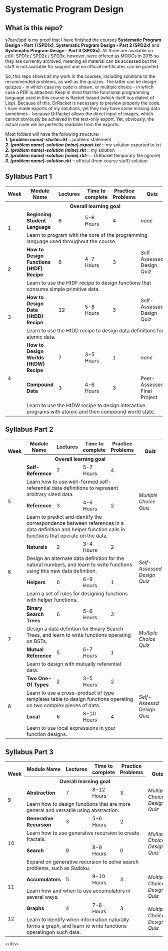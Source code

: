 # Systematic Program Design

## What is this repo?
s7oev/spd is my proof that I have finished the courses **Systematic Program Design - Part 1 (SPD1x)**, **Systematic Program Design - Part 2 (SPD2x)** and **Systematic Program Design - Part 3 (SPD3x)**. All three are available on edX: [SPD1x](https://courses.edx.org/courses/course-v1:UBCx+SPD1x+2T2015/course/) / [SPD2x](https://courses.edx.org/courses/course-v1:UBCx+SPD2x+2T2015/course/) / [SPD3x](https://courses.edx.org/courses/course-v1:UBCx+SPD3x+3T2015/course/), however, were offered as MOOCs in 2015 so they are currently archived, meaning all material can be accessed but the staff is not available for support and no official certificates can be granted.

So, this repo shows all my work in the courses, including solutions to the recommended problems, as well as the quizzes. The latter can be design quizzes - in which case my code is shown, or multiple choice - in which case a PDF is attached. Keep in mind that the functional programming language used in this course is Racket-based (which itself is a dialect of Lisp). Because of this, DrRacket is necessary to preview properly the code. I have made exports of my solutions, yet they may have some missing data sometimes - because DrRacket allows the direct input of images, which cannot obviously be achieved in the text-only export. Yet, obviously, the actual code will be perfectly readable from the exports.

Most folders will have the following structure:  
**_1\. (problem name)-starter.rkt_** :: problem statement  
**_2\. (problem name)-solution (mine) export.txt_** :: my solution exported to txt  
**_2\. (problem name)-solution (mine).rkt_** :: my solution  
**_2\. (problem name)-solution (mine).rkt~_** :: DrRacket temporary file (ignore)  
**_3\. (problem name)-solution.rkt_** :: official (from course staff) solution  

## Syllabus Part 1

<table>
  <tr>
    <th>Week</th>
    <th width=25%>Module Name</th>
    <th>Lectures</th>  
    <th>Time to complete</th>  
    <th>Practice Problems</th>  
    <th width=14%>Quiz</th>
  </tr>
  <tr>
  <th colspan="1">
  </th> 
  <th colspan="5">Overall learning goal</th> 
  </tr>

  <tr>
    <td rowspan="2">1</td>
    <td><strong>Beginning Student Language</strong></td>
    <td>8</td>
    <td>5-8 Hours</td>
    <td>4</td>
    <td><i>none</i></td>
  </tr>

  <tr>
  
  <td colspan="5">Learn to program with the core of the programming language used throughout the course.</td>
  </tr>




  <tr>
    <td rowspan="2">2</td>
    <td><strong>How to Design Functions (HtDF) Recipe</strong></td>
    <td>6</td>
    <td>4-7 Hours</td>
    <td>3</td>
    <td>Self-Assessed Design Quiz</td>
  </tr>
  
  <tr>
  <td colspan="5">Learn to use the HtDF recipe to design functions that consume simple primitive data.</td>
    
  
  <tr>
    <td rowspan="2">3</td>
    <td><strong>How to Design Data (HtDD) Recipe</strong></td>
    <td>12</td>
    <td>5-8 Hours</td>
    <td>3</td>
    <td>Self-Assessed Design Quiz</td>
  </tr>
  
  <tr>	
  <td colspan="5">Learn to use the HtDD recipe to design data definitions for atomic data.</td>
    
 
  <tr>
    <td rowspan="3">4</td>
    <td><strong>How to Design Worlds (HtDW) Recipe</strong></td>
    <td>7</td>
    <td>3-5 Hours</td>
    <td>1</td>
    <td><i>none</i></td>
  </tr>
  
  <tr>
    <td><strong>Compound Data</strong></td>
    <td>3</td>
    <td>4-6 Hours</td>
    <td>3</td>
    <td>Peer-Assessed Final Project</td>
  </tr>
  
  <tr>		
  <td colspan="5">Learn to use the HtDW recipe to design interactive programs with atomic and then compound world state.</td>
  </tr>
</table>

## Syllabus Part 2

<table>
<tbody>
<tr>
  <th rowspan="2">Week</th>
  <th width="25%">Module Name</th>
  <th>Lectures</th>
  <th>Time to complete</th>
  <th>Practice Problems</th>
  <th rowspan="2" width="14%">Quiz</th>
</tr>
<tr>
  <th colspan="4">Overall learning goal</th>
</tr>

<tr>
  <td rowspan="4">5</td>
  <td><strong>Self-Reference</strong></td>
  <td>7</td>
  <td>5-7 Hours</td>
  <td>4</td>
  <td rowspan ="4"><i>Multiple Choice Quiz</i></td>
</tr>
<tr>
  <td colspan="4">Learn how to use well-formed self-referential data definitions to represent arbitrary sized data.</td>
</tr>
<tr>
  <td><strong>Reference</strong></td>
  <td>3</td>
  <td>4-6 Hours</td>
  <td>2</td>
</tr>
<tr>
 <td colspan="4">Learn to predict and identify the correspondence between references in a data definition and helper function calls in functions that operate on the data.</td>
</tr>

<tr>
  <td rowspan="4">6</td>
  <td><strong>Naturals</strong></td>
  <td>2</td>
  <td>3-4 Hours</td>
  <td>2</td>
  <td rowspan ="4"><i>Self-Assessed Design Quiz</i></td>
</tr>
<tr>
  <td colspan="4">Design an alternate data definition for the natural numbers, and learn to write functions using this new data definition.</td>
</tr>
<tr>
  <td><strong>Helpers</strong></td>
  <td>6</td>
  <td>6-9 Hours</td>
  <td>1</td>
</tr>
<tr>
  <td colspan="4">Learn a set of rules for designing functions with helper functions.</td>
</tr>

<tr>
  <td rowspan="4">7</td>
  <td><strong>Binary Search Trees</strong></td>
  <td>6</td>
  <td>5-6 Hours</td>
  <td>3</td>
  <td rowspan ="4"><i>Multiple Choice Quiz</i></td>
</tr>
<tr>
  <td colspan="4">Design a data defintion for Binary Search Trees, and learn to write functions operating on BSTs.</td>
</tr>
<tr>
  <td><strong>Mutual Reference</strong></td>
  <td>5</td>
  <td>6-7 Hours</td>
  <td>1</td>
</tr>
<tr>
  <td colspan="4">Learn to design with mutually referential data.</td>
</tr>

<tr>
  <td rowspan="4">8</td>
  <td><strong>Two One-Of Types</strong></td>
  <td>2</td>
  <td>3-5 Hours</td>
  <td>2</td>
  <td rowspan ="4"><i>Self-Assessd Design Quiz</i></td>
</tr>
<tr>
  <td colspan="4">Learn to use a cross-product of type templates table to design functions operating on two complex pieces of data.</td>
</tr>
<tr>
  <td><strong>Local</strong></td>
  <td>6</td>
  <td>8-10 Hours</td>
  <td>4</td>
</tr>
<tr>
  <td colspan="4">Learn to use local expressions in your function designs.</td>
</tr>

</tbody>
</table>

## Syllabus Part 3

<table>
<tbody>
<tr>
  <th rowspan="2">Week</th>
  <th width="25%">Module Name</th>
  <th>Lectures</th>
  <th>Time to complete</th>
  <th>Practice Problems</th>
  <th rowspan="2" width="14%">Quiz</th>
</tr>
<tr>
  <th colspan="4">Overall learning goal</th>
</tr>
<tr>
  <td rowspan="2">9</td>
  <td><strong>Abstraction</strong></td>
  <td>7</td>
  <td>8-12 Hours</td>
  <td>3</td>
  <td rowspan ="2"><i>Multiple Choice Design Quiz</i></td>
</tr>
<tr>
  <td colspan="4">Learn how to design functions that are more general and versatile using abstraction.</td>
</tr>
<tr>
  <td rowspan="4">10</td>
  <td><strong>Generative Recursion</strong></td>
  <td>3</td>
  <td>5-6 Hours</td>
  <td>2</td>
  <td rowspan ="4"><i>Multiple Choice Design Quiz</i></td>
</tr>
<tr>
  <td colspan="4">Learn how to use generative recursion to create fractals.</td>
</tr>
<tr>
  <td><strong>Search</strong></td>
  <td>9</td>
  <td>8-9 Hours</td>
  <td>0</td>
</tr>
<tr>
  <td colspan="4">Expand on generative recursion to solve search problems, such as Sudoku.</td>
</tr>
<tr>
  <td rowspan="2">11</td>
  <td><strong>Accumulators</strong></td>
  <td>5</td>
  <td>9-10 Hours</td>
  <td>3</td>
  <td rowspan ="2"><i>Multiple Choice Design Quiz</i></td>
</tr>
<tr>
  <td colspan="4">Learn how and when to use accumulators in several ways.</td>
</tr>
<tr>
  <td rowspan="2">12</td>
  <td><strong>Graphs</strong></td>
  <td>4</td>
  <td>7-8 Hours</td>
  <td>3</td>
  <td rowspan ="2"><i>Multiple Choice Design Quiz</i></td>
</tr>
<tr>
  <td colspan="4">Learn to identify when information naturally forms a graph, and learn to write functions operatingon such data.</td>
</tr>
</tbody>
</table>

</div>

    </div>
</div>
